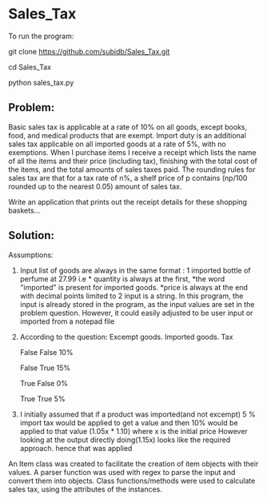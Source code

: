 # Sales_Tax


To run the program:

git clone https://github.com/subidb/Sales_Tax.git

cd Sales_Tax

python sales_tax.py

## Problem: 

Basic sales tax is applicable at a rate of 10% on all goods, except books,
food, and medical products that are exempt. Import duty is an additional
sales tax
applicable on all imported goods at a rate of 5%, with no exemptions. When I
purchase items I receive a receipt which lists the name of all the items and
their price (including tax), finishing with the total cost of the items,
and the total amounts of sales taxes paid. The rounding rules for sales tax
are that for a tax rate of n%, a shelf price of p contains (np/100 rounded up
to the nearest 0.05) amount of sales tax.

Write an application that prints out the receipt details for these shopping
baskets...




## Solution:


Assumptions:

1. Input list of goods are always in the same format :
    1 imported bottle of perfume at 27.99
   i.e * quantity is always at the first,
    *the word "imported" is present for imported goods.
    *price is always at the end with decimal points limited to 2 
   input is a string.
   In this program, the input is already stored in the program, as the input values are set in the problem question.
    However, it could easily adjusted to be user input or imported from a notepad file

2.   According to the question:
  Excempt goods. Imported goods. Tax
  
        False       False         10%
        
        False       True          15%
        
        True        False         0%
        
        True        True          5%

 3. I initially assumed that if a product was imported(and not excempt)
  5 % import tax would be applied to get a value and then 10% would be applied to that value (1.05x * 1.10) where x is the initial price
  However looking at the output directly doing(1.15x) looks like the required approach. hence that was applied
     
     
 An Item class was created to facilitate the creation of item objects with their values.
 A parser function was used with regex to parse the input and convert them into objects.
 Class functions/methods were used to calculate sales tax, using the attributes of the instances.
